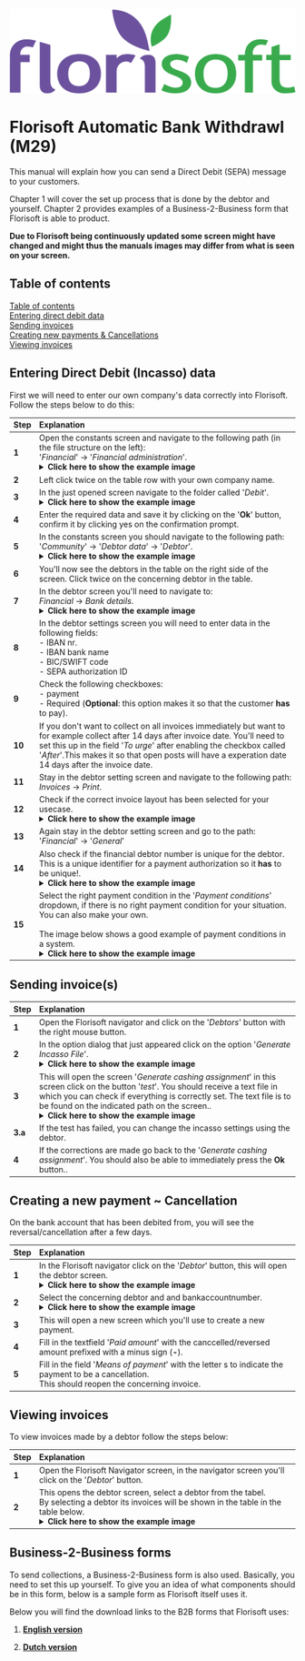 <img src="../../fslogo.png">

# Florisoft Automatic Bank Withdrawl (M29)

This manual will explain how you can send a Direct Debit (SEPA) message to your customers.

Chapter 1 will cover the set up process that is done by the debtor and yourself. Chapter 2 provides examples of a Business-2-Business form that Florisoft is able to product.

**Due to Florisoft being continuously updated some screen might have changed and might thus the manuals images may differ from what is seen on your screen.**

## Table of contents

[Table of contents](#table-of-contents)  
[Entering direct debit data](#entering-direct-debit-incasso-data)  
[Sending invoices](#sending-invoices)  
[Creating new payments & Cancellations](#creating-a-new-payment--cancellation)  
[Viewing invoices](#viewing-invoices)  

## Entering Direct Debit (Incasso) data

First we will need to enter our own company's data correctly into Florisoft. Follow the steps below to do this:

|Step|Explanation|
|:--|:--|
|**1**|Open the constants screen and navigate to the following path (in the file structure on the left):<br> '*Financial*' → '*Financial administration*'.<details><summary><b>Click here to show the example image</b></summary><img src=".Handleiding Incasso/media EN/image1.png"></details>|
|**2**|Left click twice on the table row with your own company name.|
|**3**|In the just opened screen navigate to the folder called '*Debit*'.<details><summary><b>Click here to show the example image</b></summary><img src=".Handleiding Incasso/media/image3.png"></details>|
|**4**|Enter the required data and save it by clicking on the '**Ok**' button, confirm it by clicking yes on the confirmation prompt.|
|**5**|In the constants screen you should navigate to the following path:<br> '*Community*' → '*Debtor data*' → '*Debtor*'.<details><summary><b>Click here to show the example image</b></summary><img src=".Handleiding Incasso/media/image4.png"></details>|
|**6**| You'll now see the debtors in the table on the right side of the screen. Click twice on the concerning debtor in the table.|
|**7**|In the debtor screen you'll need to navigate to: <br> *Financial* → *Bank details*.<details><summary><b>Click here to show the example image</b></summary><img src=".Handleiding Incasso/media/image5.png"></details>|
|**8**|In the debtor settings screen you will need to enter data in the following fields: <br>- IBAN nr. <br>- IBAN bank name <br>- BIC/SWIFT code<br>- SEPA authorization ID|
|**9**|Check the following checkboxes: <br>- payment <br>- Required (**Optional**: this option makes it so that the customer **has** to pay).|
|**10**|If you don't want to collect on all invoices immediately but want to for example collect after 14 days after invoice date. You'll need to set this up in the field '*To urge*' after enabling the checkbox called '*After*'.This makes it so that open posts will have a experation date 14 days after the invoice date.|
|**11**| Stay in the debtor setting screen and navigate to the following path:<br>*Invoices* → *Print*.|
|**12**|Check if the correct invoice layout has been selected for your usecase.<details><summary><b>Click here to show the example image</b></summary><img src=".Handleiding Incasso/media/image6.png"></details>|
|**13**|Again stay in the debtor setting screen and go to the path: '*Financial*' → '*General*'|
|**14**|Also check if the financial debtor number is unique for the debtor. This is a unique identifier for a payment authorization so it **has** to be unique!.<details><summary><b>Click here to show the example image</b></summary><img src=".Handleiding Incasso/media/image7.png"></details>|
|**15**|Select the right payment condition in the '*Payment conditions*' dropdown, if there is no right payment condition for your situation. You can also make your own.<br><br>The image below shows a good example of payment conditions in a system.<details><summary><b>Click here to show the example image</b></summary><img src=".Handleiding Incasso/media/image13.png"></details>|

## Sending invoice(s)

|Step|Explanation|
|:--|:--|
|**1**|Open the Florisoft navigator and click on the '*Debtors*' button with the right mouse button.|
|**2**|In the option dialog that just appeared click on the option '*Generate Incasso File*'.<details><summary><b>Click here to show the example image</b></summary><img src=".Handleiding Incasso/media/image8.png"></details>|
|**3**|This will open the screen '*Generate cashing assignment*' in this screen click on the button '*test*'. You should receive a text file in which you can check if everything is correctly set. The text file is to be found on the indicated path on the screen..<details><summary><b>Click here to show the example image</b></summary><img src=".Handleiding Incasso/media/image9.png"></details>|
|**3.a**|If the test has failed, you can change the incasso settings using the debtor.|
|**4**|If the corrections are made go back to the '*Generate cashing assignment*'. You should also be able to immediately press the **Ok** button..|

## Creating a new payment ~ Cancellation

On the bank account that has been debited from, you will see the reversal/cancellation after a few days.

|Step|Explanation|
|:--|:--|
|**1**|In the Florisoft navigator click on the '*Debtor*' button, this will open the debtor screen.<details><summary><b>Click here to show the example image</b></summary><img src=".Handleiding Incasso/media/image10.png"></details>|
|**2**|Select the concerning debtor and and bankaccountnumber.<details><summary><b>Click here to show the example image</b></summary><img src=".Handleiding Incasso/media/image11.png"></details>|
|**3**|This will open a new screen which you'll use to create a new payment.|
|**4**|Fill in the textfield '*Paid amount*' with the canccelled/reversed amount prefixed with a minus sign (**-**).|
|**5**|Fill in the field '*Means of payment*' with the letter s to indicate the payment to be a cancellation.<br>This should reopen the concerning invoice.|


## Viewing invoices

To view invoices made by a debtor follow the steps below:

|Step|Explanation|
|:--|:--|
|**1**|Open the Florisoft Navigator screen, in the navigator screen you'll click on the '*Debtor*' button.|
|**2**|This opens the debtor screen, select a debtor from the tabel.<br> By selecting a debtor its invoices will be shown in the table in the table below.<details><summary><b>Click here to show the example image</b></summary><img src=".Handleiding Incasso/media/image12.png"></details>|

## Business-2-Business forms

To send collections, a Business-2-Business form is also used. Basically, you need to set this up yourself. To give you an idea of what components should be in this form, below is a sample form as Florisoft itself uses it.

Below you will find the download links to the B2B forms that Florisoft uses:

1. [**English version**](https://downgit.github.io/#/home?url=https://github.com/florisoft/User.Manuals/blob/main/FINANCIAL/Automatic%20Bank%20Withdrawal%20SEPA%20(M29)/B2B%20Formulieren/Continuous%20authorization%20Business.docx)

2. [**Dutch version**](https://downgit.github.io/#/home?url=https://github.com/florisoft/User.Manuals/blob/main/FINANCIAL/Automatic%20Bank%20Withdrawal%20SEPA%20(M29)/B2B%20Formulieren/Doorlopende%20machtiging%20Bedrijven%20SEPA%20.DOCX%20%20ALLFLO.DOCX)